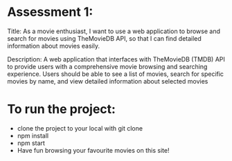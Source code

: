 # Assessment 1:

Title:
As a movie enthusiast, I want to use a web application to browse and search for movies using 
TheMovieDB API, so that I can find detailed information about movies easily.

Description:
A web application that interfaces with TheMovieDB (TMDB) API to provide users with a 
comprehensive movie browsing and searching experience. Users should be able to see a list of 
movies, search for specific movies by name, and view detailed information about selected 
movies
# To run the project:

- clone the project to your local with git clone
- npm install
- npm start
- Have fun browsing your favourite movies on this site!




